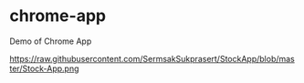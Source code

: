 # chrome-app
Demo of Chrome App

https://raw.githubusercontent.com/SermsakSukprasert/StockApp/blob/master/Stock-App.png
